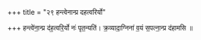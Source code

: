 +++
title = "२९ हन्त्वेनान्प्र दहत्वरिर्यो"

+++
हन्त्वे॑ना॒न्प्र द॑ह॒त्वरि॒र्यो नः॑ पृत॒न्यति॑। क्र॒व्यादा॒ग्निना॑ व॒यं स॒पत्ना॒न्प्र द॑हामसि ॥